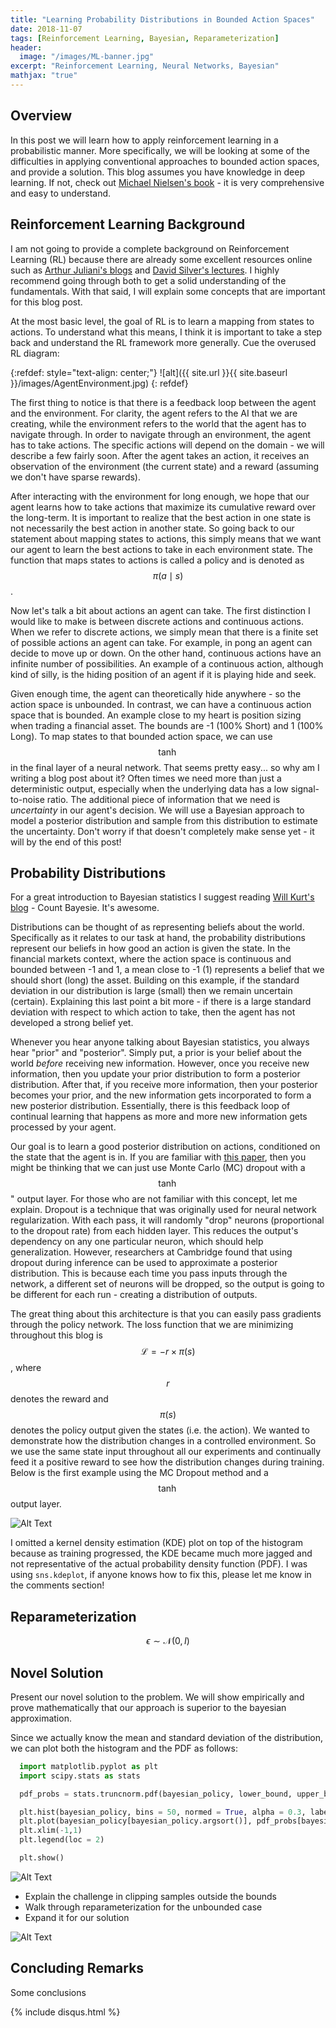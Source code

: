 ```yaml
---
title: "Learning Probability Distributions in Bounded Action Spaces"
date: 2018-11-07
tags: [Reinforcement Learning, Bayesian, Reparameterization]
header:
  image: "/images/ML-banner.jpg"
excerpt: "Reinforcement Learning, Neural Networks, Bayesian"
mathjax: "true"
---
```


## Overview

In this post we will learn how to apply reinforcement learning in a probabilistic manner. More specifically, we will be looking at some of the difficulties in applying conventional approaches to bounded action spaces, and provide a solution. This blog assumes you have knowledge in deep learning. If not, check out [Michael Nielsen's book](http://neuralnetworksanddeeplearning.com/chap1.html) - it is very comprehensive and easy to understand.

## Reinforcement Learning Background

I am not going to provide a complete background on Reinforcement Learning (RL) because there are already some excellent resources online such as [Arthur Juliani's blogs](https://medium.com/emergent-future/simple-reinforcement-learning-with-tensorflow-part-0-q-learning-with-tables-and-neural-networks-d195264329d0) and [David Silver's lectures](https://www.youtube.com/watch?v=2pWv7GOvuf0&list=PLzuuYNsE1EZAXYR4FJ75jcJseBmo4KQ9-). I highly recommend going through both to get a solid understanding of the fundamentals. With that said, I will explain some concepts that are important for this blog post.

At the most basic level, the goal of RL is to learn a mapping from states to actions. To understand what this means, I think it is important to take a step back and understand the RL framework more generally. Cue the overused RL diagram:

{:refdef: style="text-align: center;"}
![alt]({{ site.url }}{{ site.baseurl }}/images/AgentEnvironment.jpg)
{: refdef}

The first thing to notice is that there is a feedback loop between the agent and the environment. For clarity, the agent refers to the AI that we are creating, while the environment refers to the world that the agent has to navigate through. In order to navigate through an environment, the agent has to take actions. The specific actions will depend on the domain - we will describe a few fairly soon. After the agent takes an action, it receives an observation of the environment (the current state) and a reward (assuming we don't have sparse rewards).

After interacting with the environment for long enough, we hope that our agent learns how to take actions that maximize its cumulative reward over the long-term. It is important to realize that the best action in one state is not necessarily the best action in another state. So going back to our statement about mapping states to actions, this simply means that we want our agent to learn the best actions to take in each environment state. The function that maps states to actions is called a policy and is denoted as $$\pi(a \mid s)$$.

Now let's talk a bit about actions an agent can take. The first distinction I would like to make is between discrete actions and continuous actions. When we refer to discrete actions, we simply mean that there is a finite set of possible actions an agent can take. For example, in pong an agent can decide to move up or down. On the other hand, continuous actions have an infinite number of possibilities. An example of a continuous action, although kind of silly, is the hiding position of an agent if it is playing hide and seek.

Given enough time, the agent can theoretically hide anywhere - so the action space is unbounded. In contrast, we can have a continuous action space that is bounded. An example close to my heart is position sizing when trading a financial asset. The bounds are -1 (100% Short) and 1 (100% Long). To map states to that bounded action space, we can use $$\tanh$$ in the final layer of a neural network. That seems pretty easy... so why am I writing a blog post about it? Often times we need more than just a deterministic output, especially when the underlying data has a low signal-to-noise ratio. The additional piece of information that we need is *uncertainty* in our agent's decision. We will use a Bayesian approach to model a posterior distribution and sample from this distribution to estimate the uncertainty. Don't worry if that doesn't completely make sense yet - it will by the end of this post!

## Probability Distributions

For a great introduction to Bayesian statistics I suggest reading [Will Kurt's blog](https://www.countbayesie.com) - Count Bayesie. It's awesome.

Distributions can be thought of as representing beliefs about the world. Specifically as it relates to our task at hand, the probability distributions represent our beliefs in how good an action is given the state. In the financial markets context, where the action space is continuous and bounded between -1 and 1, a mean close to -1 (1) represents a belief that we should short (long) the asset. Building on this example, if the standard deviation in our distribution is large (small) then we remain uncertain (certain). Explaining this last point a bit more - if there is a large standard deviation with respect to which action to take, then the agent has not developed a strong belief yet.

Whenever you hear anyone talking about Bayesian statistics, you always hear "prior" and "posterior". Simply put, a prior is your belief about the world *before* receiving new information. However, once you receive new information, then you update your prior distribution to form a posterior distribution. After that, if you receive more information, then your posterior becomes your prior, and the new information gets incorporated to form a new posterior distribution. Essentially, there is this feedback loop of continual learning that happens as more and more new information gets processed by your agent.

Our goal is to learn a good posterior distribution on actions, conditioned on the state that the agent is in. If you are familiar with [this paper](https://arxiv.org/pdf/1506.02142.pdf), then you might be thinking that we can just use Monte Carlo (MC) dropout with a $$\tanh$$" output layer. For those who are not familiar with this concept, let me explain. Dropout is a technique that was originally used for neural network regularization. With each pass, it will randomly "drop" neurons (proportional to the dropout rate) from each hidden layer. This reduces the output's dependency on any one particular neuron, which should help generalization. However, researchers at Cambridge found that using dropout during inference can be used to approximate a posterior distribution. This is because each time you pass inputs through the network, a different set of neurons will be dropped, so the output is going to be different for each run - creating a distribution of outputs.

The great thing about this architecture is that you can easily pass gradients through the policy network. The loss function that we are minimizing throughout this blog is $$\mathcal{L} = - r \times \pi(s)$$, where $$r$$ denotes the reward and $$\pi(s)$$ denotes the policy output given the states (i.e. the action). We wanted to demonstrate how the distribution changes in a controlled environment. So we use the same state input throughout all our experiments and continually feed it a positive reward to see how the distribution changes during training. Below is the first example using the MC Dropout method and a $$\tanh$$ output layer.

![Alt Text](/images/MC_dropout_posterior.gif)

I omitted a kernel density estimation (KDE) plot on top of the histogram because as training progressed, the KDE became much more jagged and not representative of the actual probability density function (PDF). I was using `sns.kdeplot`, if anyone knows how to fix this, please let me know in the comments section!

## Reparameterization

$$\epsilon \sim \mathcal{N}(0,I)$$

## Novel Solution

Present our novel solution to the problem. We will show empirically and prove mathematically that our approach is superior to the bayesian approximation.

Since we actually know the mean and standard deviation of the distribution, we can plot both the histogram and the PDF as follows:

```python
  import matplotlib.pyplot as plt
  import scipy.stats as stats

  pdf_probs = stats.truncnorm.pdf(bayesian_policy, lower_bound, upper_bound, policy_mean, policy_std)

  plt.hist(bayesian_policy, bins = 50, normed = True, alpha = 0.3, label = "Histogram")
  plt.plot(bayesian_policy[bayesian_policy.argsort()], pdf_probs[bayesian_policy.argsort()], linewidth = 2.3, label = "PDF Curve")
  plt.xlim(-1,1)
  plt.legend(loc = 2)

  plt.show()
```

![Alt Text](/images/clipped_posterior.gif)

* Explain the challenge in clipping samples outside the bounds
* Walk through reparameterization for the unbounded case
* Expand it for our solution

![Alt Text](/images/posterior.gif)


## Concluding Remarks

Some conclusions


{% include disqus.html %}

